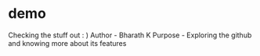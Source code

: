 # demo
Checking the stuff out : )
Author - Bharath K
Purpose - Exploring the github and knowing more about its features
